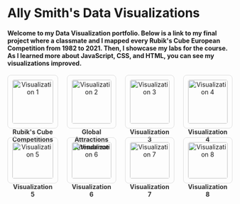 
# Ally Smith's Data Visualizations
#### Welcome to my Data Visualization portfolio. Below is a link to my final project where a classmate and I mapped every Rubik's Cube European Competition from 1982 to 2021. Then, I showcase my labs for the course. As I learned more about JavaScript, CSS, and HTML, you can see my visualizations improved. 

<style>
  .viz-grid {
    display: grid;
    grid-template-columns: repeat(4, 1fr);
    gap: 20px;
    text-align: center;
  }
  .viz-item {
    border: 1px solid #ddd;
    border-radius: 8px;
    padding: 10px;
    transition: transform 0.2s ease;
  }
  .viz-item:hover {
    transform: scale(1.03);
  }
  .viz-img {
    width: 100%;
    height: auto;
    border-radius: 4px;
  }
  .viz-title {
    margin-top: 10px;
    font-weight: bold;
    text-decoration: none;
    color: #333;
    display: inline-block;
  }
  .viz-title:hover {
    text-decoration: underline;
  }
</style>

<div class="viz-grid">

  <div class="viz-item">
    <a href="final/index.html">
      <img src="assets/vis1.png" alt="Visualization 1" class="viz-img">
      <div class="viz-title">Rubik's Cube Competitions</div>
    </a>
  </div>

  <div class="viz-item">
    <a href="labs/lab1/index.html">
      <img src="assets/vis2.png" alt="Visualization 2" class="viz-img">
      <div class="viz-title">Global Attractions Attendance</div>
    </a>
  </div>

  <div class="viz-item">
    <a href="labs/lab2/index.html">
      <img src="assets/vis3.png" alt="Visualization 3" class="viz-img">
      <div class="viz-title">Visualization 3</div>
    </a>
  </div>

  <div class="viz-item">
    <a href="labs/lab3/index.html">
      <img src="assets/vis4.png" alt="Visualization 4" class="viz-img">
      <div class="viz-title">Visualization 4</div>
    </a>
  </div>

  <div class="viz-item">
    <a href="labs/lab4/index.html">
      <img src="assets/vis5.png" alt="Visualization 5" class="viz-img">
      <div class="viz-title">Visualization 5</div>
    </a>
  </div>

  <div class="viz-item">
    <a href="labs/lab5/index.html">
      <img src="assets/vis6.png" alt="Visualization 6" class="viz-img">
      <div class="viz-title">Visualization 6</div>
    </a>
  </div>

  <div class="viz-item">
    <a href="labs/lab6/index.html">
      <img src="assets/vis7.png" alt="Visualization 7" class="viz-img">
      <div class="viz-title">Visualization 7</div>
    </a>
  </div>

  <div class="viz-item">
    <a href="labs/lab7/index.html">
      <img src="assets/vis8.png" alt="Visualization 8" class="viz-img">
      <div class="viz-title">Visualization 8</div>
    </a>
  </div>

</div>

